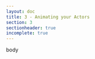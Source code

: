 ```yaml
---
layout: doc
title: 3 - Animating your Actors
section: 3
sectionheader: true
incomplete: true
---
```

body
